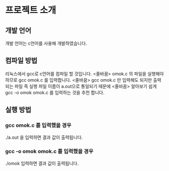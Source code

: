 # 프로젝트 소개
## 개발 언어
개발 언어는 c언어를 사용해 개발하였습니다. 
## 컴파일 방법
리눅스에서 gcc로 c언어를 컴파일 할 것입니다.
<줄바꿈>
omok.c 의 파일을 실행해야 하므로 gcc omok.c 를 입력합니다.
<줄바꿈>
gcc omok.c 만 입력해도 되지만 출력되는 파일 즉 실행 파일 이름이 a.out으로 통일되기 때문에
<줄바꿈>
알아보기 쉽게 gcc -o omok omok.c 를 입력하는 것을 추천 합니다.

## 실행 방법
### gcc omok.c 를 입력했을 경우
./a.out 을 입력하면 결과 값이 출력됩니다.
### gcc -o omok omok.c 를 입력했을 경우
./omok 입력하면 결과 값이 출력됩니다.
